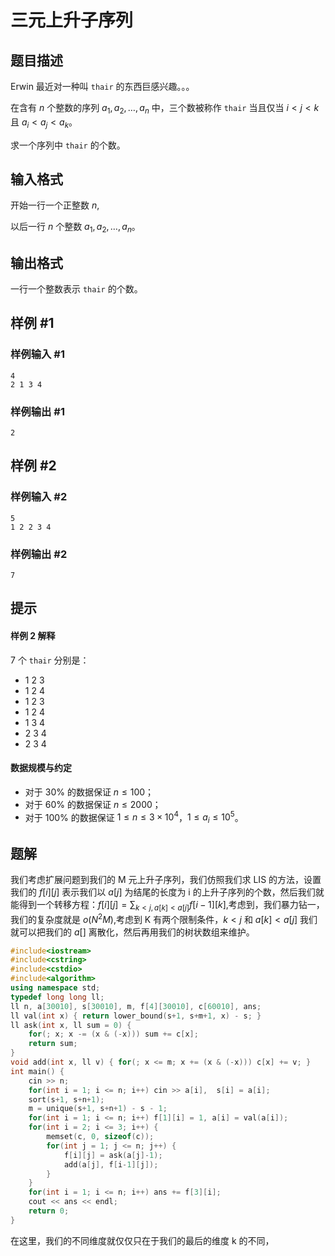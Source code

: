 # 三元上升子序列

## 题目描述

Erwin 最近对一种叫 `thair` 的东西巨感兴趣。。。

在含有 $n$ 个整数的序列 $a_1,a_2,\ldots,a_n$ 中，三个数被称作 `thair` 当且仅当 $i<j<k$ 且 $a_i<a_j<a_k$。

求一个序列中 `thair` 的个数。

## 输入格式

开始一行一个正整数 $n$,

以后一行 $n$ 个整数 $a_1,a_2,\ldots,a_n$。

## 输出格式

一行一个整数表示 `thair` 的个数。

## 样例 #1

### 样例输入 #1

```
4
2 1 3 4
```

### 样例输出 #1

```
2
```

## 样例 #2

### 样例输入 #2

```
5
1 2 2 3 4
```

### 样例输出 #2

```
7
```

## 提示

#### 样例 2 解释

$7$ 个 `thair` 分别是：

- 1 2 3
- 1 2 4
- 1 2 3
- 1 2 4
- 1 3 4
- 2 3 4
- 2 3 4

#### 数据规模与约定

- 对于 $30\%$ 的数据保证 $n\le100$；
- 对于 $60\%$ 的数据保证 $n\le2000$；
- 对于 $100\%$ 的数据保证 $1 \leq n\le3\times10^4$，$1\le a_i\leq 10^5$。

## 题解
我们考虑扩展问题到我们的 M 元上升子序列，我们仿照我们求 LIS 的方法，设置我们的 $f[i][j]$ 表示我们以 $a[j]$ 为结尾的长度为 i 的上升子序列的个数，然后我们就能得到一个转移方程：$f[i][j]=\sum_{k<j,a[k]<a[j]}f[i-1][k]$,考虑到，我们暴力钻一，我们的复杂度就是 $o(N^2M)$,考虑到 K 有两个限制条件，$k<j$ 和 $a[k]<a[j]$ 我们就可以把我们的 $a[]$ 离散化，然后再用我们的树状数组来维护。

```cpp
#include<iostream>
#include<cstring>
#include<cstdio>
#include<algorithm>
using namespace std;
typedef long long ll;
ll n, a[30010], s[30010], m, f[4][30010], c[60010], ans;
ll val(int x) { return lower_bound(s+1, s+m+1, x) - s; }
ll ask(int x, ll sum = 0) {
	for(; x; x -= (x & (-x))) sum += c[x];
	return sum;
}
void add(int x, ll v) { for(; x <= m; x += (x & (-x))) c[x] += v; }
int main() {
	cin >> n;
	for(int i = 1; i <= n; i++) cin >> a[i],  s[i] = a[i];
	sort(s+1, s+n+1);
	m = unique(s+1, s+n+1) - s - 1;
	for(int i = 1; i <= n; i++) f[1][i] = 1, a[i] = val(a[i]);
	for(int i = 2; i <= 3; i++) {
		memset(c, 0, sizeof(c));
		for(int j = 1; j <= n; j++) {
			f[i][j] = ask(a[j]-1);
			add(a[j], f[i-1][j]);
		}
	}
	for(int i = 1; i <= n; i++) ans += f[3][i];
	cout << ans << endl;
	return 0;
}
```

在这里，我们的不同维度就仅仅只在于我们的最后的维度 k 的不同，